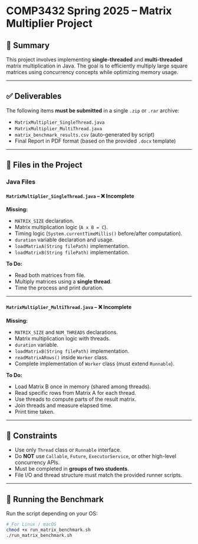 # COMP3432 Spring 2025 – Matrix Multiplier Project

## 📝 Summary

This project involves implementing **single-threaded** and **multi-threaded** matrix multiplication in Java. The goal is to efficiently multiply large square matrices using concurrency concepts while optimizing memory usage.

---

## ✅ Deliverables

The following items **must be submitted** in a single `.zip` or `.rar` archive:

- `MatrixMultiplier_SingleThread.java`
- `MatrixMultiplier_MultiThread.java`
- `matrix_benchmark_results.csv` (auto-generated by script)
- Final Report in PDF format (based on the provided `.docx` template)

---

## 📂 Files in the Project

### Java Files

#### `MatrixMultiplier_SingleThread.java` – ❌ Incomplete

**Missing:**
- `MATRIX_SIZE` declaration.
- Matrix multiplication logic (`A x B = C`).
- Timing logic (`System.currentTimeMillis()` before/after computation).
- `duration` variable declaration and usage.
- `loadMatrixA(String filePath)` implementation.
- `loadMatrixB(String filePath)` implementation.

**To Do:**
- Read both matrices from file.
- Multiply matrices using a **single thread**.
- Time the process and print duration.

---

#### `MatrixMultiplier_MultiThread.java` – ❌ Incomplete

**Missing:**
- `MATRIX_SIZE` and `NUM_THREADS` declarations.
- Matrix multiplication logic with threads.
- `duration` variable.
- `loadMatrixB(String filePath)` implementation.
- `readMatrixARows()` inside `Worker` class.
- Complete implementation of `Worker` class (must extend `Runnable`).

**To Do:**
- Load Matrix B once in memory (shared among threads).
- Read specific rows from Matrix A for each thread.
- Use threads to compute parts of the result matrix.
- Join threads and measure elapsed time.
- Print time taken.

---

## 🚫 Constraints

- Use only `Thread` class or `Runnable` interface.
- Do **NOT** use `Callable`, `Future`, `ExecutorService`, or other high-level concurrency APIs.
- Must be completed in **groups of two students**.
- File I/O and thread structure must match the provided runner scripts.

---

## 🏃 Running the Benchmark

Run the script depending on your OS:

```bash
# For Linux / macOS
chmod +x run_matrix_benchmark.sh
./run_matrix_benchmark.sh
